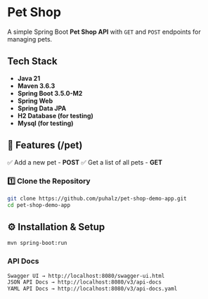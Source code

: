 # Pet Shop

A simple Spring Boot **Pet Shop API** with `GET` and `POST` endpoints for managing pets.

## Tech Stack
- **Java 21**
- **Maven 3.6.3**
- **Spring Boot 3.5.0-M2**
- **Spring Web**
- **Spring Data JPA**
- **H2 Database (for testing)**
- **Mysql (for testing)**

## 📌 Features (/pet)
✅ Add a new pet - **POST**
✅ Get a list of all pets - **GET**

### **1️⃣ Clone the Repository**
```sh
git clone https://github.com/puhalz/pet-shop-demo-app.git
cd pet-shop-demo-app
```

## ⚙️ Installation & Setup
```sh
mvn spring-boot:run
```

### API Docs
```sh
Swagger UI → http://localhost:8080/swagger-ui.html
JSON API Docs → http://localhost:8080/v3/api-docs
YAML API Docs → http://localhost:8080/v3/api-docs.yaml
```


